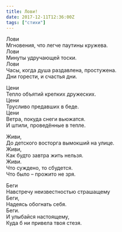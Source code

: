 ```yaml
---
title: Лови!
date: 2017-12-11T12:36:00Z
tags: ["стихи"]
---
```


Лови  
Мгновения, что легче паутины кружева.  
Лови  
Минуты удручающей тоски.  
Лови  
Часы, когда душа раздавлена, простужена.  
Дни горести, и счастья дни.  

Цени  
Тепло объятий крепких дружеских.  
Цени  
Трусливо предавших в беде.  
Цени  
Ветра, покуда снеги вьюжатся.  
И штили, проведённые в тепле.  

Живи,  
До детского восторга вымокший на улице.  
Живи,  
Как будто завтра жить нельзя.  
Живи.  
Что суждено, то сбудется.  
Что было – прожито не зря.  

Беги  
Навстречу неизвестностью страшащему  
Беги,  
Надеясь обогнать себя.  
Беги.  
И улыбайся настоящему,  
Куда б ни привела твоя стезя.  
